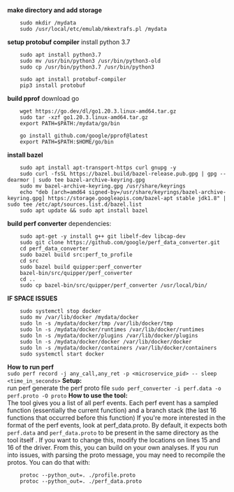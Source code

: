
**make directory and add storage**
```
	sudo mkdir /mydata
	sudo /usr/local/etc/emulab/mkextrafs.pl /mydata
```

**setup protobuf compiler**
	install python 3.7
```
	sudo apt install python3.7
	sudo mv /usr/bin/python3 /usr/bin/python3-old
	sudo cp /usr/bin/python3.7 /usr/bin/python3
```
```
	sudo apt install protobuf-compiler
	pip3 install protobuf
```
**build pprof**
	download go
```
	wget https://go.dev/dl/go1.20.3.linux-amd64.tar.gz
	sudo tar -xzf go1.20.3.linux-amd64.tar.gz
	export PATH=$PATH:/mydata/go/bin
```
```
	go install github.com/google/pprof@latest
	export PATH=$PATH:$HOME/go/bin
```
**install bazel**
```
	sudo apt install apt-transport-https curl gnupg -y
	sudo curl -fsSL https://bazel.build/bazel-release.pub.gpg | gpg --dearmor | sudo tee bazel-archive-keyring.gpg
	sudo mv bazel-archive-keyring.gpg /usr/share/keyrings
	echo "deb [arch=amd64 signed-by=/usr/share/keyrings/bazel-archive-keyring.gpg] https://storage.googleapis.com/bazel-apt stable jdk1.8" | sudo tee /etc/apt/sources.list.d/bazel.list
	sudo apt update && sudo apt install bazel
```
**build perf converter**
	dependencies: 
```
	sudo apt-get -y install g++ git libelf-dev libcap-dev
	sudo git clone https://github.com/google/perf_data_converter.git
	cd perf_data_converter
	sudo bazel build src:perf_to_profile
	cd src
	sudo bazel build quipper:perf_converter
	bazel-bin/src/quipper/perf_converter
	cd ..
	sudo cp bazel-bin/src/quipper/perf_converter /usr/local/bin/
```

**IF SPACE ISSUES**
```
	sudo systemctl stop docker
	sudo mv /var/lib/docker /mydata/docker
	sudo ln -s /mydata/docker/tmp /var/lib/docker/tmp
	sudo ln -s /mydata/docker/runtimes /var/lib/docker/runtimes
	sudo ln -s /mydata/docker/plugins /var/lib/docker/plugins
	sudo ln -s /mydata/docker/docker /var/lib/docker/docker
	sudo ln -s /mydata/docker/containers /var/lib/docker/containers
	sudo systemctl start docker
```
**How to run perf**  
	```sudo perf record -j any_call,any_ret -p <microservice_pid> -- sleep <time_in_seconds>```
**Setup:**  
	run perf
	generate the perf proto file 
		```sudo perf_converter -i perf.data -o perf.proto -O proto```
**How to use the tool:**  
	The tool gives you a list of all perf events. Each perf event has a sampled function (essentially the current function) and a branch stack (the last 16 functions that occurred before this function)
	If you're more interested in the format of the perf events, look at perf_data.proto.
	By default, it expects both `perf.data` and `perf_data.proto` to be present in the same directory as the tool itself .
	If you want to change this, modify the locations on lines 15 and 16 of the driver.
	From this, you can build on your own analyses.
	If you run into issues, with parsing the proto message, you may need to recompile the protos. You can do that with:
```
	protoc --python_out=. ./profile.proto
	protoc --python_out=. ./perf_data.proto	
```